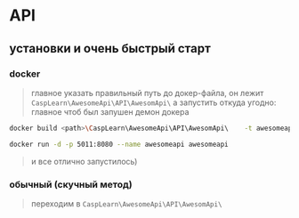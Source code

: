 # API
## установки и  очень быстрый старт

### docker

> главное указать правильный путь до докер-файла, он лежит `CaspLearn\AwesomeApi\API\AwesomApi\` а запустить откуда угодно: главное чтоб был запушен демон докера

```bash
docker build <path>\CaspLearn\AwesomeApi\API\AwesomApi\    -t awesomeapi

docker run -d -p 5011:8080 --name awesomeapi awesomeapi

```

> и все отлично запустилось)


### обычный (скучный метод)

> переходим в `CaspLearn\AwesomeApi\API\AwesomApi\`
